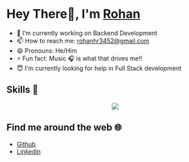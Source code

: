 # Hey There👋, I'm [Rohan](https://bio.link/rohan_hari)

   
- 🔭 I’m currently working on Backend Development <br>
- 📫 How to reach me: rohanhr3452@gmail.com <br>
- 😄 Pronouns: He/Him <br>
- ⚡ Fun fact: Music 🎧 is what that drives me!!  <br>
- 😇 I'm currently looking for help in Full Stack development <br>


## Skills 🚀

<p align="center">
  <a href="https://skillicons.dev">
    <img src="https://skillicons.dev/icons?i=react,nodejs,nextjs,nodejs,mongodb,tailwindcss,github,vscode,html,css,js" />
  </a>
</p>

## Find me around the web 🌐

- [Github](https://github.com/rohan-hari)
- [Linkedin](https://www.linkedin.com/in/rohan-hari/)

